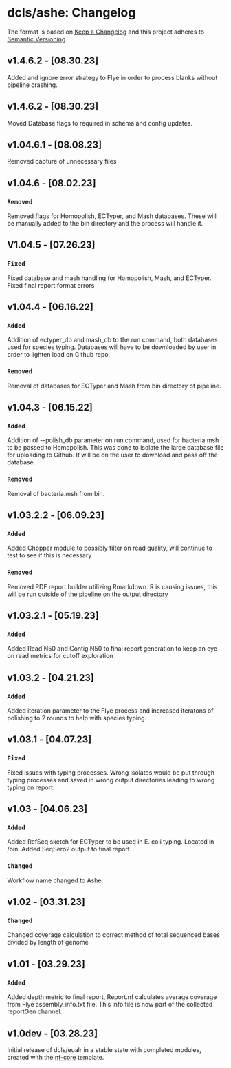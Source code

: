# dcls/ashe: Changelog

The format is based on [Keep a Changelog](https://keepachangelog.com/en/1.0.0/)
and this project adheres to [Semantic Versioning](https://semver.org/spec/v2.0.0.html).

## v1.4.6.2 - [08.30.23]
Added and ignore error strategy to Flye in order to process blanks without pipeline crashing.

## v1.4.6.2 - [08.30.23]
Moved Database flags to required in schema and config updates.

## v1.04.6.1 - [08.08.23]
Removed capture of unnecessary files

## v1.04.6 - [08.02.23]

### `Removed` 
Removed flags for Homopolish, ECTyper, and Mash databases. These will be manually added to the bin directory and the process will handle it. 

## V1.04.5 - [07.26.23]

### `Fixed`
Fixed database and mash handling for Homopolish, Mash, and ECTyper.
Fixed final report format errors

## v1.04.4 - [06.16.22]

### `Added`
Addition of ectyper_db and mash_db to the run command, both databases used for species typing. Databases will have to be downloaded by user in order to lighten load on Github repo.

### `Removed`
Removal of databases for ECTyper and Mash from bin directory of pipeline.

## v1.04.3 - [06.15.22]

### `Added`
Addition of --polish_db parameter on run command, used for bacteria.msh to be passed to Homopolish. 
    This was done to isolate the large database file for uploading to Github. It will be on the user to download and pass off the database.

### `Removed`
Removal of bacteria.msh from bin.
 
## v1.03.2.2 - [06.09.23]

### `Added`
Added Chopper module to possibly filter on read quality, will continue to test to see if this is necessary

### `Removed`
Removed PDF report builder utilizing Rmarkdown. R is causing issues, this will be run outside of the pipeline on the output directory

## v1.03.2.1 - [05.19.23]

### `Added`
Added Read N50 and Contig N50 to final report generation to keep an eye on read metrics for cutoff exploration

## v1.03.2 - [04.21.23]

### `Added`
Added iteration parameter to the Flye process and increased iteratons of polishing to 2 rounds to help with species typing.

## v1.03.1 - [04.07.23]

### `Fixed`
Fixed issues with typing processes. Wrong isolates would be put through typing processes and saved in wrong output directories leading to wrong typing on report.  

## v1.03 - [04.06.23]

### `Added`
Added RefSeq sketch for ECTyper to be used in E. coli typing. Located in /bin.
Added SeqSero2 output to final report.

### `Changed`
Workflow name changed to Ashe.

## v1.02 - [03.31.23]

### `Changed`
Changed coverage calculation to correct method of total sequenced bases divided by length of genome

## v1.01 - [03.29.23]

### `Added`
Added depth metric to final report, Report.nf calculates average coverage from Flye assembly_info.txt file. This info file is now part of the collected reportGen channel.

## v1.0dev - [03.28.23]

Initial release of dcls/eualr in a stable state with completed modules, created with the [nf-core](https://nf-co.re/) template.